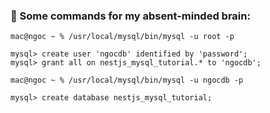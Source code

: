 ### 🤗 Some commands for my absent-minded brain:

```
mac@ngoc ~ % /usr/local/mysql/bin/mysql -u root -p 

mysql> create user 'ngocdb' identified by 'password';
mysql> grant all on nestjs_mysql_tutorial.* to 'ngocdb';
```

```
mac@ngoc ~ % /usr/local/mysql/bin/mysql -u ngocdb -p

mysql> create database nestjs_mysql_tutorial;
```